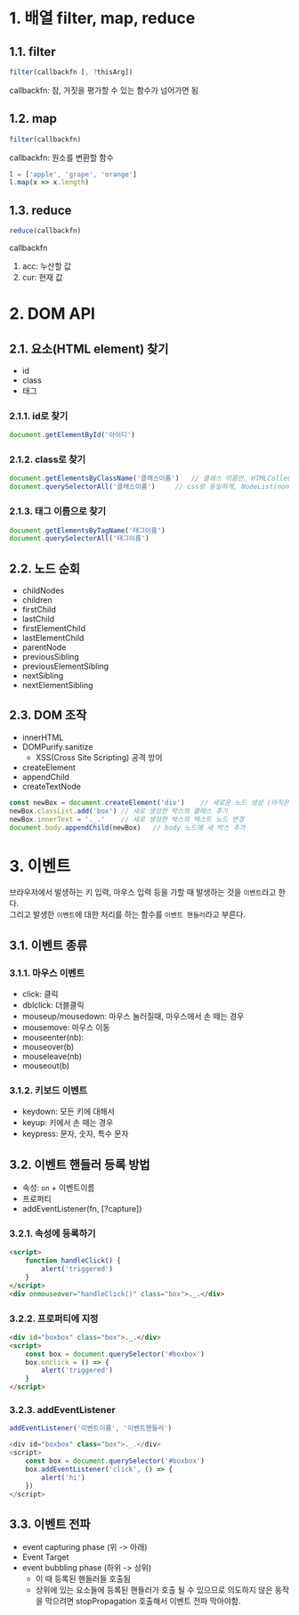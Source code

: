 # 1. 배열 filter, map, reduce

## 1.1. filter

```javascript
filter(callbackfn [, ?thisArg])
```

callbackfn: 참, 거짓을 평가할 수 있는 함수가 넘어가면 됨

## 1.2. map

```javascript
filter(callbackfn)
```

callbackfn: 원소를 변환할 함수

```javascript
l = ['apple', 'grape', 'orange']
l.map(x => x.length)
```

## 1.3. reduce

```javascript
reduce(callbackfn)
```

callbackfn
1. acc: 누산할 값
2. cur: 현재 값

# 2. DOM API

## 2.1. 요소(HTML element) 찾기

- id
- class
- 태그

### 2.1.1. id로 찾기

```javascript
document.getElementById('아이디')

```

### 2.1.2. class로 찾기

```javascript
document.getElementsByClassName('클래스이름')   // 클래스 이름만, HTMLCollection(live)
document.querySelectorAll('클래스이름')     // css랑 동일하게, NodeList(non-live)
```

### 2.1.3. 태그 이름으로 찾기

```javascript
document.getElementsByTagName('태그이름')
document.querySelectorAll('태그이름')
```

## 2.2. 노드 순회

- childNodes
- children
- firstChild
- lastChild
- firstElementChild
- lastElementChild
- parentNode
- previousSibling
- previousElementSibling
- nextSibling
- nextElementSibling

## 2.3. DOM 조작

- innerHTML
- DOMPurify.sanitize
  - XSS(Cross Site Scripting) 공격 방어
- createElement
- appendChild
- createTextNode

```javascript
const newBox = document.createElement('div')    // 새로운 노드 생성 (아직은 메모리 상에만 존재)
newBox.classList.add('box') // 새로 생성한 박스의 클래스 추가
newBox.innerText = '._.'    // 새로 생성한 박스의 텍스트 노드 변경
document.body.appendChild(newBox)   // body 노드에 새 박스 추가
```


# 3. 이벤트

브라우저에서 발생하는 키 입력, 마우스 입력 등을 가할 때 발생하는 것을 `이벤트`라고 한다.  
그리고 발생한 `이벤트`에 대한 처리를 하는 함수를 `이벤트 핸들러`라고 부른다.   

## 3.1. 이벤트 종류

### 3.1.1. 마우스 이벤트

- click: 클릭
- dblclick: 더블클릭
- mouseup/mousedown: 마우스 눌러질때, 마우스에서 손 떼는 경우
- mousemove: 마우스 이동
- mouseenter(nb): 
- mouseover(b)
- mouseleave(nb)
- mouseout(b)

### 3.1.2. 키보드 이벤트

- keydown: 모든 키에 대해서
- keyup: 키에서 손 떼는 경우
- keypress: 문자, 숫자, 특수 문자

## 3.2. 이벤트 핸들러 등록 방법

- 속성: `on` + 이벤트이름
- 프로퍼티
- addEventListener(fn, [?capture])

### 3.2.1. 속성에 등록하기

```html
<script>
    function handleClick() {
        alert('triggered')
    }
</script>
<div onmouseover="handleClick()" class="box">._.</div>
```

### 3.2.2. 프로퍼티에 지정

```html
<div id="boxbox" class="box">._.</div>
<script>
    const box = document.querySelector('#boxbox')
    box.onclick = () => {
        alert('triggered')
    }
</script>
```

### 3.2.3. addEventListener

```javascript
addEventListener('이벤트이름', '이벤트핸들러')
```

```javascript
<div id="boxbox" class="box">._.</div>
<script>
    const box = document.querySelector('#boxbox')
    box.addEventListener('click', () => {
        alert('hi')
    })
</script>
```

## 3.3. 이벤트 전파

- event capturing phase (위 -> 아래)
- Event Target
- event bubbling phase (하위 -> 상위)
  - 이 때 등록된 핸들러들 호출됨
  - 상위에 있는 요소들에 등록된 핸들러가 호출 될 수 있으므로 의도하지 않은 동작을 막으려면 stopPropagation 호출해서 이벤트 전파 막아야함.

